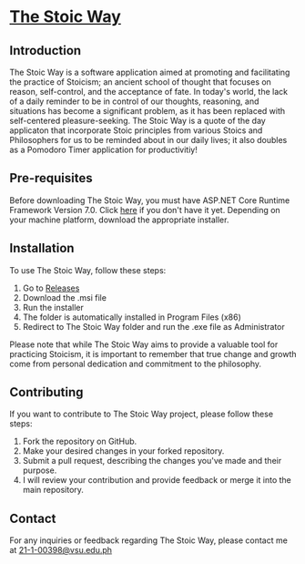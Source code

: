 # [The Stoic Way](https://github.com/PakYouMu/The-Stoic-Way/assets/115514634/6f346b58-92ae-4c16-b50c-8f9c1ca5ea2f)


## Introduction
The Stoic Way is a software application aimed at promoting and facilitating the practice of Stoicism; an ancient school of thought that focuses on reason, self-control, and the acceptance of fate. In today's world, the lack of a daily reminder to be in control of our thoughts, reasoning, and situations has become a significant problem, as it has been replaced with self-centered pleasure-seeking. The Stoic Way is a quote of the day applicaton that incorporate Stoic principles from various Stoics and Philosophers for us to be reminded about in our daily lives; it also doubles as a Pomodoro Timer application for productivitiy!

## Pre-requisites
Before downloading The Stoic Way, you must have ASP.NET Core Runtime Framework Version 7.0. Click [here](https://dotnet.microsoft.com/en-us/download/dotnet/7.0) if you don't have it yet. Depending on your machine platform, download the appropriate installer.  

## Installation
To use The Stoic Way, follow these steps:

1. Go to [Releases](https://github.com/PakYouMu/The-Stoic-Way/releases)
2. Download the .msi file
3. Run the installer
4. The folder is automatically installed in Program Files (x86)
5. Redirect to The Stoic Way folder and run the .exe file as Administrator
  
Please note that while The Stoic Way aims to provide a valuable tool for practicing Stoicism, it is important to remember that true change and growth come from personal dedication and commitment to the philosophy.

## Contributing
If you want to contribute to The Stoic Way project, please follow these steps:

1. Fork the repository on GitHub.
2. Make your desired changes in your forked repository.
3. Submit a pull request, describing the changes you've made and their purpose.
4. I will review your contribution and provide feedback or merge it into the main repository.

## Contact
For any inquiries or feedback regarding The Stoic Way, please contact me at 21-1-00398@vsu.edu.ph

[](https://img.shields.io/badge/License-GPLv3-blue?style=for-the-badge&logo=gnu)
